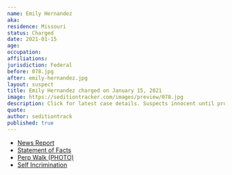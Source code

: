 ```yaml
---
name: Emily Hernandez
aka:
residence: Missouri
status: Charged
date: 2021-01-15
age:
occupation:
affiliations:
jurisdiction: Federal
before: 078.jpg
after: emily-hernandez.jpg
layout: suspect
title: Emily Hernandez charged on January 15, 2021
image: https://seditiontracker.com/images/preview/078.jpg
description: Click for latest case details. Suspects innocent until proven guilty.
quote:
author: seditiontrack
published: true
---
```


- [News Report](https://www.ksdk.com/article/news/local/missouri-woman-capitol-riot-turns-herself-in/63-8f78e65f-b006-406e-b3d3-6ff3315efb03)
- [Statement of Facts](https://extremism.gwu.edu/sites/g/files/zaxdzs2191/f/Emily%20Hernandez%20Statement%20of%20Facts.pdf)
- [Perp Walk (PHOTO)](https://www.ksdk.com/article/news/local/missouri-woman-capitol-riot-turns-herself-in/63-8f78e65f-b006-406e-b3d3-6ff3315efb03)
- [Self Incrimination]()
